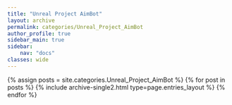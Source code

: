 ```yaml
---
title: "Unreal Project AimBot"
layout: archive
permalink: categories/Unreal_Project_AimBot
author_profile: true
sidebar_main: true
sidebar:
    nav: "docs"
classes: wide
---
```


{% assign posts = site.categories.Unreal_Project_AimBot %}
{% for post in posts %} {% include archive-single2.html type=page.entries_layout %} {% endfor %}